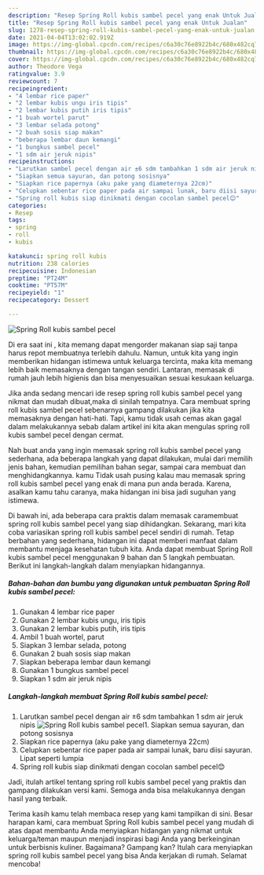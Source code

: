 ```yaml
---
description: "Resep Spring Roll kubis sambel pecel yang enak Untuk Jualan"
title: "Resep Spring Roll kubis sambel pecel yang enak Untuk Jualan"
slug: 1278-resep-spring-roll-kubis-sambel-pecel-yang-enak-untuk-jualan
date: 2021-04-04T13:02:02.919Z
image: https://img-global.cpcdn.com/recipes/c6a30c76e8922b4c/680x482cq70/spring-roll-kubis-sambel-pecel-foto-resep-utama.jpg
thumbnail: https://img-global.cpcdn.com/recipes/c6a30c76e8922b4c/680x482cq70/spring-roll-kubis-sambel-pecel-foto-resep-utama.jpg
cover: https://img-global.cpcdn.com/recipes/c6a30c76e8922b4c/680x482cq70/spring-roll-kubis-sambel-pecel-foto-resep-utama.jpg
author: Theodore Vega
ratingvalue: 3.9
reviewcount: 7
recipeingredient:
- "4 lembar rice paper"
- "2 lembar kubis ungu iris tipis"
- "2 lembar kubis putih iris tipis"
- "1 buah wortel parut"
- "3 lembar selada potong"
- "2 buah sosis siap makan"
- "beberapa lembar daun kemangi"
- "1 bungkus sambel pecel"
- "1 sdm air jeruk nipis"
recipeinstructions:
- "Larutkan sambel pecel dengan air ±6 sdm tambahkan 1 sdm air jeruk nipis"
- "Siapkan semua sayuran, dan potong sosisnya"
- "Siapkan rice papernya (aku pake yang diameternya 22cm)"
- "Celupkan sebentar rice paper pada air sampai lunak, baru diisi sayuran. Lipat seperti lumpia"
- "Spring roll kubis siap dinikmati dengan cocolan sambel pecel😊"
categories:
- Resep
tags:
- spring
- roll
- kubis

katakunci: spring roll kubis 
nutrition: 238 calories
recipecuisine: Indonesian
preptime: "PT24M"
cooktime: "PT57M"
recipeyield: "1"
recipecategory: Dessert

---
```



![Spring Roll kubis sambel pecel](https://img-global.cpcdn.com/recipes/c6a30c76e8922b4c/680x482cq70/spring-roll-kubis-sambel-pecel-foto-resep-utama.jpg)

Di era  saat ini , kita memang dapat mengorder makanan siap saji tanpa harus repot membuatnya terlebih dahulu. Namun, untuk kita yang ingin memberikan hidangan istimewa untuk keluarga tercinta, maka kita memang lebih baik memasaknya dengan tangan sendiri. Lantaran, memasak di rumah jauh lebih higienis dan bisa menyesuaikan sesuai kesukaan keluarga.

Jika anda sedang mencari ide resep spring roll kubis sambel pecel yang nikmat dan mudah dibuat,maka di sinilah tempatnya. Cara membuat spring roll kubis sambel pecel  sebenarnya gampang dilakukan jika kita memasaknya dengan hati-hati. Tapi, kamu tidak usah cemas akan gagal dalam melakukannya 
sebab dalam artikel ini kita akan mengulas spring roll kubis sambel pecel dengan cermat.  



Nah buat anda yang ingin memasak spring roll kubis sambel pecel yang sederhana, ada beberapa langkah yang dapat dilakukan, mulai dari memilih jenis bahan, kemudian pemilihan bahan segar, sampai cara membuat dan menghidangkannya. kamu Tidak usah pusing kalau mau memasak spring roll kubis sambel pecel yang enak di mana pun anda berada. Karena, asalkan kamu  tahu caranya, maka hidangan ini bisa jadi suguhan yang istimewa.

Di bawah ini, ada beberapa cara praktis  dalam memasak caramembuat spring roll kubis sambel pecel yang siap dihidangkan. Sekarang, mari kita coba variasikan spring roll kubis sambel pecel sendiri di rumah. Tetap berbahan yang sederhana, hidangan ini dapat memberi manfaat dalam membantu menjaga kesehatan tubuh kita. Anda dapat membuat Spring Roll kubis sambel pecel menggunakan 9 bahan dan 5 langkah pembuatan. Berikut ini langkah-langkah dalam menyiapkan hidangannya.

<!--inarticleads1-->

##### Bahan-bahan dan bumbu yang digunakan untuk pembuatan Spring Roll kubis sambel pecel:

1. Gunakan 4 lembar rice paper
1. Gunakan 2 lembar kubis ungu, iris tipis
1. Gunakan 2 lembar kubis putih, iris tipis
1. Ambil 1 buah wortel, parut
1. Siapkan 3 lembar selada, potong
1. Gunakan 2 buah sosis siap makan
1. Siapkan beberapa lembar daun kemangi
1. Gunakan 1 bungkus sambel pecel
1. Siapkan 1 sdm air jeruk nipis




<!--inarticleads2-->

##### Langkah-langkah membuat Spring Roll kubis sambel pecel:

1. Larutkan sambel pecel dengan air ±6 sdm tambahkan 1 sdm air jeruk nipis
<img src="https://img-global.cpcdn.com/steps/f2e7c46d56798306/160x128cq70/spring-roll-kubis-sambel-pecel-langkah-memasak-1-foto.jpg" alt="Spring Roll kubis sambel pecel">1. Siapkan semua sayuran, dan potong sosisnya
1. Siapkan rice papernya (aku pake yang diameternya 22cm)
1. Celupkan sebentar rice paper pada air sampai lunak, baru diisi sayuran. Lipat seperti lumpia
1. Spring roll kubis siap dinikmati dengan cocolan sambel pecel😊




Jadi, itulah artikel tentang  spring roll kubis sambel pecel  yang praktis dan gampang dilakukan versi kami. Semoga anda bisa melakukannya dengan hasil yang terbaik. 

Terima kasih kamu telah membaca resep yang kami tampilkan di sini. Besar harapan kami, cara membuat  Spring Roll kubis sambel pecel yang mudah di atas dapat membantu Anda menyiapkan hidangan yang nikmat untuk keluarga/teman maupun menjadi inspirasi bagi Anda yang berkeinginan untuk berbisnis kuliner. Bagaimana? Gampang kan? Itulah cara menyiapkan spring roll kubis sambel pecel yang bisa Anda kerjakan di rumah. Selamat mencoba!

